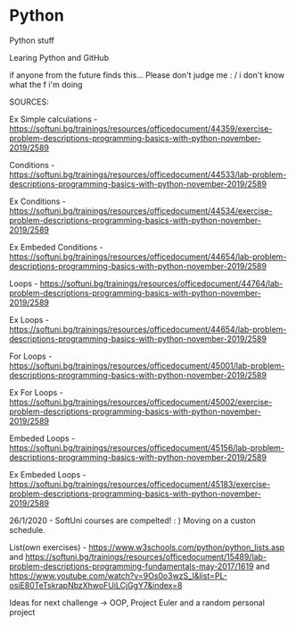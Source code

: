 # Python
Python stuff

Learing Python and GitHub

if anyone from the future finds this... Please don't judge me : /
i don't know what the f i'm doing

SOURCES:

Ex Simple calculations - https://softuni.bg/trainings/resources/officedocument/44359/exercise-problem-descriptions-programming-basics-with-python-november-2019/2589

Conditions - https://softuni.bg/trainings/resources/officedocument/44533/lab-problem-descriptions-programming-basics-with-python-november-2019/2589

Ex Conditions - https://softuni.bg/trainings/resources/officedocument/44534/exercise-problem-descriptions-programming-basics-with-python-november-2019/2589

Ex Embeded Conditions - https://softuni.bg/trainings/resources/officedocument/44654/lab-problem-descriptions-programming-basics-with-python-november-2019/2589

Loops - https://softuni.bg/trainings/resources/officedocument/44764/lab-problem-descriptions-programming-basics-with-python-november-2019/2589

Ex Loops - https://softuni.bg/trainings/resources/officedocument/44654/lab-problem-descriptions-programming-basics-with-python-november-2019/2589

For Loops - https://softuni.bg/trainings/resources/officedocument/45001/lab-problem-descriptions-programming-basics-with-python-november-2019/2589

Ex For Loops - https://softuni.bg/trainings/resources/officedocument/45002/exercise-problem-descriptions-programming-basics-with-python-november-2019/2589

Embeded Loops - https://softuni.bg/trainings/resources/officedocument/45156/lab-problem-descriptions-programming-basics-with-python-november-2019/2589

Ex Embeded Loops - https://softuni.bg/trainings/resources/officedocument/45183/exercise-problem-descriptions-programming-basics-with-python-november-2019/2589

26/1/2020 - SoftUni courses are compelted! : ) Moving on a custon schedule.

List(own exercises) - https://www.w3schools.com/python/python_lists.asp 
    and 
    https://softuni.bg/trainings/resources/officedocument/15489/lab-problem-descriptions-programming-fundamentals-may-2017/1619
    and
    https://www.youtube.com/watch?v=9Os0o3wzS_I&list=PL-osiE80TeTskrapNbzXhwoFUiLCjGgY7&index=8

Ideas for next challenge -> OOP, Project Euler and a random personal project